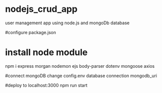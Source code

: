 # nodejs_crud_app
user management app using node.js and mongoDb database

#configure package.json

# install node module
npm i express morgan nodemon ejs body-parser dotenv mongoose axios

#connect mongoDB 
change config.env database connection mongodb_uri

#deploy to localhost:3000
npm run start
